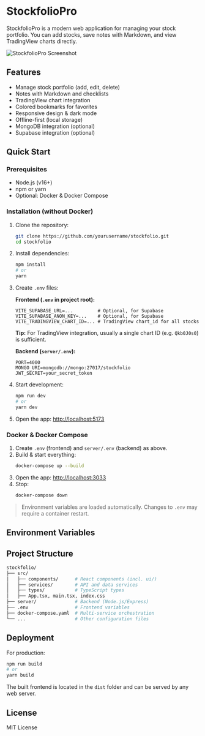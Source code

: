 # StockfolioPro

StockfolioPro is a modern web application for managing your stock portfolio. You can add stocks, save notes with Markdown, and view TradingView charts directly.

![StockfolioPro Screenshot](screenshot.png)

## Features

- Manage stock portfolio (add, edit, delete)
- Notes with Markdown and checklists
- TradingView chart integration
- Colored bookmarks for favorites
- Responsive design & dark mode
- Offline-first (local storage)
- MongoDB integration (optional)
- Supabase integration (optional)

## Quick Start

### Prerequisites
- Node.js (v16+)
- npm or yarn
- Optional: Docker & Docker Compose

### Installation (without Docker)

1. Clone the repository:
   ```bash
   git clone https://github.com/yourusername/stockfolio.git
   cd stockfolio
   ```
2. Install dependencies:
   ```bash
   npm install
   # or
   yarn
   ```
3. Create `.env` files:

   **Frontend (`.env` in project root):**
   ```
   VITE_SUPABASE_URL=...         # Optional, for Supabase
   VITE_SUPABASE_ANON_KEY=...    # Optional, for Supabase
   VITE_TRADINGVIEW_CHART_ID=... # TradingView chart_id for all stocks
   ```
   **Tip:** For TradingView integration, usually a single chart ID (e.g. `Qkb0J0s0`) is sufficient.

   **Backend (`server/.env`):**
   ```
   PORT=4000
   MONGO_URI=mongodb://mongo:27017/stockfolio
   JWT_SECRET=your_secret_token
   ```
4. Start development:
   ```bash
   npm run dev
   # or
   yarn dev
   ```
5. Open the app: [http://localhost:5173](http://localhost:5173)

### Docker & Docker Compose

1. Create `.env` (frontend) and `server/.env` (backend) as above.
2. Build & start everything:
   ```bash
   docker-compose up --build
   ```
3. Open the app: [http://localhost:3033](http://localhost:3033)
4. Stop:
   ```bash
   docker-compose down
   ```

> Environment variables are loaded automatically. Changes to `.env` may require a container restart.

## Environment Variables



## Project Structure

```bash
stockfolio/
├── src/
│   ├── components/      # React components (incl. ui/)
│   ├── services/        # API and data services
│   ├── types/           # TypeScript types
│   ├── App.tsx, main.tsx, index.css
├── server/              # Backend (Node.js/Express)
├── .env                 # Frontend variables
├── docker-compose.yaml  # Multi-service orchestration
└── ...                  # Other configuration files
```

## Deployment

For production:
```bash
npm run build
# or
yarn build
```
The built frontend is located in the `dist` folder and can be served by any web server.

## License
MIT License

